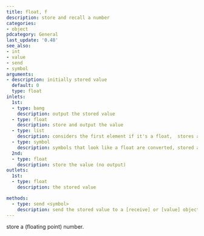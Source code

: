 ```yaml
---
title: float, f
description: store and recall a number
categories:
- object
pdcategory: General
last_update: '0.48'
see_also:
- int
- value
- send
- symbol
arguments:
- description: initially stored value 
  default: 0
  type: float
inlets:
  1st:
  - type: bang
    description: output the stored value
  - type: float
    description: store and output the value
  - type: list
    description: considers the first element if it's a float,  stores and outputs it
  - type: symbol
    description: symbols that look like a float are converted, stored and output
  2nd:
  - type: float
    description: store the value (no output)
outlets:
  1st:
  - type: float
    description: the stored value

methods:
  - type: send <symbol>
    description: send the stored value to a [receive] or [value] object that has the same name as the symbol (no output)
---
```


store a (floating point) number.
